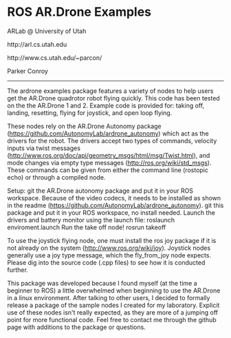 <h1>ROS AR.Drone Examples</h1>
<p>ARLab @ University of Utah</p>
<p>http://arl.cs.utah.edu</p>
<p>http://www.cs.utah.edu/~parcon/</p>
<p>Parker Conroy</p>

-------------------------
The ardrone examples package features a variety of nodes to help users get the AR.Drone quadrotor robot flying quickly. This code has been tested on the the AR.Drone 1 and 2. Example code is provided for: taking off, landing, resetting, flying for joystick, and open loop flying. 

These nodes rely on the AR.Drone Autonomy package (https://github.com/AutonomyLab/ardrone_autonomy) which act as the drivers for the robot. The drivers accept two types of commands, velocity inputs via twist messages (http://www.ros.org/doc/api/geometry_msgs/html/msg/Twist.html), and mode changes via empty type messages (http://ros.org/wiki/std_msgs). These commands can be given from either the command line (rostopic echo) or through a compiled node.

Setup:
git the AR.Drone autonomy package and put it in your ROS workspace. Because of the video codecs, it needs to be installed as shown in the readme (https://github.com/AutonomyLab/ardrone_autonomy).
git this package and put it in your ROS workspace, no install needed.
Launch the drivers and battery monitor using the launch file: 
roslaunch enviroment.launch
Run the take off node! 
rosrun takeoff

To use the joystick flying node, one must install the ros joy package if it is not already on the system (http://www.ros.org/wiki/joy). Joystick nodes generally use a joy type message, which the fly_from_joy node expects. Please dig into the source code (.cpp files) to see how it is conducted further.

This package was developed because I found myself (at the time a beginner to ROS) a little overwhelmed when beginning to use the AR.Drone in a linux environment. After talking to other users, I decided to formally release a package of the sample nodes I created for my laboratory. Explicit use of these nodes isn't really expected, as they are more of a jumping off point for more functional code. Feel free to contact me through the github page with additions to the package or questions.


